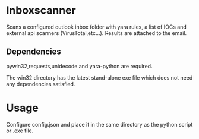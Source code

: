 # Inboxscanner

Scans a configured outlook inbox folder with yara rules, a list of IOCs and external api scanners (VirusTotal,etc...).
Results are attached to the email. 

## Dependencies

pywin32,requests,unidecode and yara-python are required. 

The win32 directory has the latest stand-alone exe file which does not need any dependencies satisfied.

# Usage

Configure config.json and place it in the same directory as the python script or .exe file.

